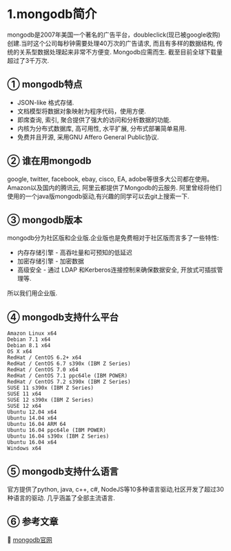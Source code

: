 1.mongodb简介
===

mongodb是2007年美国一个著名的广告平台，doubleclick(现已被google收购)创建.当时这个公司每秒钟需要处理40万次的广告请求, 而且有多样的数据结构, 传统的关系型数据处理起来非常不方便变. Mongodb应需而生.
截至目前全球下载量超过了3千万次.

① mongodb特点
---

* JSON-like 格式存储.
* 文档模型将数据对象映射为程序代码，使用方便.
* 即席查询, 索引, 聚合提供了强大的访问和分析数据的功能.
* 内核为分布式数据库, 高可用性, 水平扩展, 分布式部署简单易用.
* 免费并且开源, 采用GNU Affero General Public协议.

② 谁在用mongodb
---

google, twitter, facebook, ebay, cisco, EA, adobe等很多大公司都在使用。
Amazon以及国内的腾讯云, 阿里云都提供了Mongodb的云服务.
阿里曾经将他们使用的一个java版mongodb驱动,有兴趣的同学可以去git上搜索一下.

③ mongodb版本
---

mongodb分为社区版和企业版.企业版也是免费相对于社区版而言多了一些特性:

* 内存存储引擎 - 高吞吐量和可预知的低延迟
* 加密存储引擎 - 加密数据
* 高级安全 - 通过 LDAP 和Kerberos连接控制来确保数据安全, 开放式可插拔管理等.

所以我们用企业版.

④ mongodb支持什么平台
---

    Amazon Linux x64
    Debian 7.1 x64
    Debian 8.1 x64
    OS X x64
    RedHat / CentOS 6.2+ x64
    RedHat / CentOS 6.7 s390x (IBM Z Series)
    RedHat / CentOS 7.0 x64
    RedHat / CentOS 7.1 ppc64le (IBM POWER)
    RedHat / CentOS 7.2 s390x (IBM Z Series)
    SUSE 11 s390x (IBM Z Series)
    SUSE 11 x64
    SUSE 12 s390x (IBM Z Series)
    SUSE 12 x64
    Ubuntu 12.04 x64
    Ubuntu 14.04 x64
    Ubuntu 16.04 ARM 64
    Ubuntu 16.04 ppc64le (IBM POWER)
    Ubuntu 16.04 s390x (IBM Z Series)
    Ubuntu 16.04 x64
    Windows x64

⑤ mongodb支持什么语言
---

官方提供了python, java, c++, c#, NodeJS等10多种语言驱动,社区开发了超过30种语言的驱动. 几乎涵盖了全部主流语言.

⑥ 参考文章
---

📖 [mongodb官网](https://www.mongodb.com/)